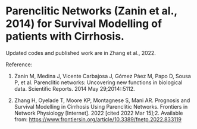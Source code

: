 # Parenclitic Networks (Zanin et al., 2014) for Survival Modelling of patients with Cirrhosis. 

Updated codes and published work are in Zhang et al., 2022. 

Reference:

1. Zanin M, Medina J, Vicente Carbajosa J, Gómez Páez M, Papo D, Sousa P, et al. Parenclitic networks: Uncovering new functions in biological data. Scientific Reports. 2014 May 29;2014::5112. 

2. Zhang H, Oyelade T, Moore KP, Montagnese S, Mani AR. Prognosis and Survival Modelling in Cirrhosis Using Parenclitic Networks. Frontiers in Network Physiology [Internet]. 2022 [cited 2022 Mar 15];2. Available from: https://www.frontiersin.org/article/10.3389/fnetp.2022.833119
